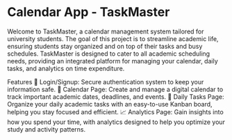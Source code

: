 # Calendar App - TaskMaster

Welcome to TaskMaster, a calendar management system tailored for university students. The goal of this project is to streamline academic life, ensuring students stay organized and on top of their tasks and busy schedules. TaskMaster is designed to cater to all academic scheduling needs, providing an integrated platform for managing your calendar, daily tasks, and analytics on time expenditure.

Features
🔐 Login/Signup: Secure authentication system to keep your information safe.
📅 Calendar Page: Create and manage a digital calendar to track important academic dates, deadlines, and events.
📝 Daily Tasks Page: Organize your daily academic tasks with an easy-to-use Kanban board, helping you stay focused and efficient.
📈 Analytics Page: Gain insights into how you spend your time, with analytics designed to help you optimize your study and activity patterns.

